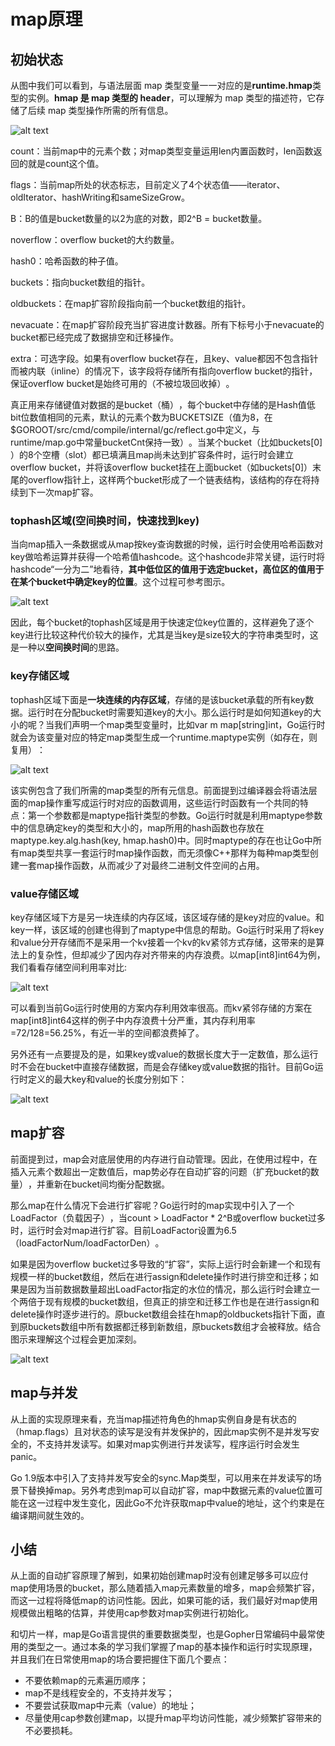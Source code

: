 # map原理

## 初始状态

从图中我们可以看到，与语法层面 map 类型变量一一对应的是**runtime.hmap**类型的实例。**hmap 是 map 类型的 header**，可以理解为 map 类型的描述符，它存储了后续 map 类型操作所需的所有信息。

![alt text](res/map_01.png)

count：当前map中的元素个数；对map类型变量运用len内置函数时，len函数返回的就是count这个值。

flags：当前map所处的状态标志，目前定义了4个状态值——iterator、oldIterator、hashWriting和sameSizeGrow。

B：B的值是bucket数量的以2为底的对数，即2^B = bucket数量。

noverflow：overflow bucket的大约数量。

hash0：哈希函数的种子值。

buckets：指向bucket数组的指针。

oldbuckets：在map扩容阶段指向前一个bucket数组的指针。

nevacuate：在map扩容阶段充当扩容进度计数器。所有下标号小于nevacuate的bucket都已经完成了数据排空和迁移操作。

extra：可选字段。如果有overflow bucket存在，且key、value都因不包含指针而被内联（inline）的情况下，该字段将存储所有指向overflow bucket的指针，保证overflow bucket是始终可用的（不被垃圾回收掉）​。

真正用来存储键值对数据的是bucket（桶）​，每个bucket中存储的是Hash值低bit位数值相同的元素，默认的元素个数为BUCKETSIZE（值为8，在$GOROOT/src/cmd/compile/internal/gc/reflect.go中定义，与runtime/map.go中常量bucketCnt保持一致）​。当某个bucket（比如buckets\[0]​）的8个空槽（slot）都已填满且map尚未达到扩容条件时，运行时会建立overflow bucket，并将该overflow bucket挂在上面bucket（如buckets\[0]​）末尾的overflow指针上，这样两个bucket形成了一个链表结构，该结构的存在将持续到下一次map扩容。


### tophash区域(空间换时间，快速找到key)

当向map插入一条数据或从map按key查询数据的时候，运行时会使用哈希函数对key做哈希运算并获得一个哈希值hashcode。这个hashcode非常关键，运行时将hashcode“一分为二”地看待，**其中低位区的值用于选定bucket，高位区的值用于在某个bucket中确定key的位置**。这个过程可参考图示。

![alt text](res/map_02.png)

因此，每个bucket的tophash区域是用于快速定位key位置的，这样避免了逐个key进行比较这种代价较大的操作，尤其是当key是size较大的字符串类型时，这是一种以**空间换时间**的思路。

### key存储区域

tophash区域下面是**一块连续的内存区域**，存储的是该bucket承载的所有key数据。运行时在分配bucket时需要知道key的大小。那么运行时是如何知道key的大小的呢？当我们声明一个map类型变量时，比如var m map\[string]int，Go运行时就会为该变量对应的特定map类型生成一个runtime.maptype实例（如存在，则复用）​：

![alt text](res/map_03.png)

该实例包含了我们所需的map类型的所有元信息。前面提到过编译器会将语法层面的map操作重写成运行时对应的函数调用，这些运行时函数有一个共同的特点：第一个参数都是maptype指针类型的参数。Go运行时就是利用maptype参数中的信息确定key的类型和大小的，map所用的hash函数也存放在maptype.key.alg.hash(key, hmap.hash0)中。同时maptype的存在也让Go中所有map类型共享一套运行时map操作函数，而无须像C++那样为每种map类型创建一套map操作函数，从而减少了对最终二进制文件空间的占用。

### value存储区域

key存储区域下方是另一块连续的内存区域，该区域存储的是key对应的value。和key一样，该区域的创建也得到了maptype中信息的帮助。Go运行时采用了将key和value分开存储而不是采用一个kv接着一个kv的kv紧邻方式存储，这带来的是算法上的复杂性，但却减少了因内存对齐带来的内存浪费。以map\[int8]int64为例，我们看看存储空间利用率对比:

![alt text](res/map_04.png)

可以看到当前Go运行时使用的方案内存利用效率很高。而kv紧邻存储的方案在map\[int8]int64这样的例子中内存浪费十分严重，其内存利用率=72/128=56.25%，有近一半的空间都浪费掉了。

另外还有一点要提及的是，如果key或value的数据长度大于一定数值，那么运行时不会在bucket中直接存储数据，而是会存储key或value数据的指针。目前Go运行时定义的最大key和value的长度分别如下：

![alt text](res/map_05.png)


## map扩容

前面提到过，map会对底层使用的内存进行自动管理。因此，在使用过程中，在插入元素个数超出一定数值后，map势必存在自动扩容的问题（扩充bucket的数量）​，并重新在bucket间均衡分配数据。

那么map在什么情况下会进行扩容呢？Go运行时的map实现中引入了一个LoadFactor（负载因子）​，当count > LoadFactor * 2^B或overflow bucket过多时，运行时会对map进行扩容。目前LoadFactor设置为6.5（loadFactorNum/loadFactorDen）​。

如果是因为overflow bucket过多导致的“扩容”​，实际上运行时会新建一个和现有规模一样的bucket数组，然后在进行assign和delete操作时进行排空和迁移；如果是因为当前数据数量超出LoadFactor指定的水位的情况，那么运行时会建立一个两倍于现有规模的bucket数组，但真正的排空和迁移工作也是在进行assign和delete操作时逐步进行的。原bucket数组会挂在hmap的oldbuckets指针下面，直到原buckets数组中所有数据都迁移到新数组，原buckets数组才会被释放。结合图示来理解这个过程会更加深刻。

![alt text](res/map_06.png)

## map与并发

从上面的实现原理来看，充当map描述符角色的hmap实例自身是有状态的（hmap.flags）且对状态的读写是没有并发保护的，因此map实例不是并发写安全的，不支持并发读写。如果对map实例进行并发读写，程序运行时会发生panic。

Go 1.9版本中引入了支持并发写安全的sync.Map类型，可以用来在并发读写的场景下替换掉map。另外考虑到map可以自动扩容，map中数据元素的value位置可能在这一过程中发生变化，因此Go不允许获取map中value的地址，这个约束是在编译期间就生效的。

## 小结

从上面的自动扩容原理了解到，如果初始创建map时没有创建足够多可以应付map使用场景的bucket，那么随着插入map元素数量的增多，map会频繁扩容，而这一过程将降低map的访问性能。因此，如果可能的话，我们最好对map使用规模做出粗略的估算，并使用cap参数对map实例进行初始化。

和切片一样，map是Go语言提供的重要数据类型，也是Gopher日常编码中最常使用的类型之一。通过本条的学习我们掌握了map的基本操作和运行时实现原理，并且我们在日常使用map的场合要把握住下面几个要点：

- 不要依赖map的元素遍历顺序；
- map不是线程安全的，不支持并发写；
- 不要尝试获取map中元素（value）的地址；
- 尽量使用cap参数创建map，以提升map平均访问性能，减少频繁扩容带来的不必要损耗。